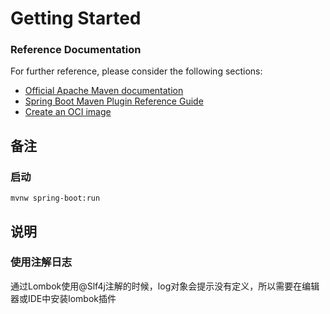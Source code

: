 # Getting Started

### Reference Documentation
For further reference, please consider the following sections:

* [Official Apache Maven documentation](https://maven.apache.org/guides/index.html)
* [Spring Boot Maven Plugin Reference Guide](https://docs.spring.io/spring-boot/docs/2.4.0/maven-plugin/reference/html/)
* [Create an OCI image](https://docs.spring.io/spring-boot/docs/2.4.0/maven-plugin/reference/html/#build-image)


## 备注

### 启动

`mvnw spring-boot:run`

## 说明

### 使用注解日志

通过Lombok使用@Slf4j注解的时候，log对象会提示没有定义，所以需要在编辑器或IDE中安装lombok插件